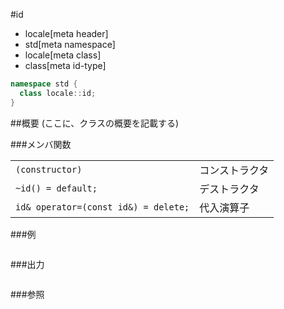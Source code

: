 #id
* locale[meta header]
* std[meta namespace]
* locale[meta class]
* class[meta id-type]

```cpp
namespace std {
  class locale::id;
}
```

##概要
(ここに、クラスの概要を記載する)

###メンバ関数

| | |
|-------------------------------------------------|-----------------------|
| `(constructor)` | コンストラクタ |
| `~id() = default;` | デストラクタ |
| `id& operator=(const id&) = delete;` | 代入演算子 |

###例
```cpp
```

###出力
```
```

###参照
